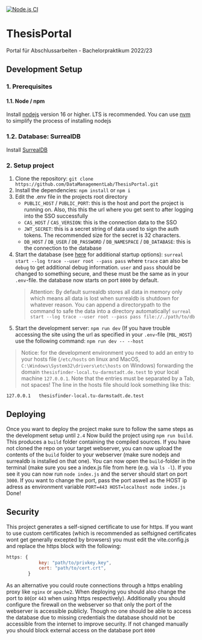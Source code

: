 [![Node.js CI](https://github.com/DataManagementLab/ThesisPortal/actions/workflows/node.js.yml/badge.svg)](https://github.com/DataManagementLab/ThesisPortal/actions/workflows/node.js.yml)

# ThesisPortal

Portal für Abschlussarbeiten - Bachelorpraktikum 2022/23

## Development Setup

### 1. Prerequisites

#### 1.1. Node / npm

Install [nodejs](https://nodejs.org/) version 16 or higher. LTS is recommended.
You can use [nvm](https://github.com/nvm-sh/nvm#installing-and-updating) to simplify the process of installing nodejs

### 1.2. Database: SurrealDB

Install [SurrealDB](https://surrealdb.com/install)

### 2. Setup project

1. Clone the repository: `git clone https://github.com/DataManagementLab/ThesisPortal.git`
2. Install the dependencies: `npm install` or `npm i`
3. Edit the .env file in the projects root directory
   - `PUBLIC_HOST` / `PUBLIC_PORT`: this is the host and port the project is running on. Also, this this the url where you get sent to after logging into the SSO successfully
   - `CAS_HOST` / `CAS_VERSION`: this is the connection data to the SSO
   - `JWT_SECRET`: this is a secret string of data used to sign the auth tokens. The recommended size for the secret is 32 characters.
   - `DB_HOST` / `DB_USER` / `DB_PASSWORD` / `DB_NAMESPACE` / `DB_DATABASE`: this is the connection to the database
4. Start the database (see [here](https://surrealdb.com/docs/start/starting-surrealdb) for additional startup options): `surreal start --log trace --user root --pass pass` where `trace` can also be `debug` to get additional debug information. `user` and `pass` should be changed to something secure, and these must be the same as in your `.env`-file. the database now starts on port `8000` by default.
   > Attention: By default surrealdb stores all data in memory only which means all data is lost when surrealdb is shutdown for whatever reason. You can append a directorypath to the command to safe the data into a directory automatically! `surreal start --log trace --user root --pass pass file://./path/to/db`
5. Start the development server: `npm run dev` (If you have trouble accessing the site using the url as specified in your `.env`-file (`PBL_HOST`) use the following command: `npm run dev -- --host`
> Notice: for the development environment you need to add an entry to your hosts file (`/etc/hosts` on linux and MacOS, `C:\Windows\System32\drivers\etc\hosts` on Windows) forwarding the domain `thesisfinder-local.tu-darmstadt.de.test` to your local machine `127.0.0.1`. Note that the entries must be separated by a Tab, not spaces! The line in the hosts file should look something like this:
```
127.0.0.1	thesisfinder-local.tu-darmstadt.de.test
```

## Deploying

Once you want to deploy the project make sure to follow the same steps as the development setup until `2.4`
Now build the project using `npm run build`. This produces a `build` folder containing the compiled sources.
If you have not cloned the repo on your target webserver, you can now upload the contents of the `build` folder to your webserver (make sure nodejs and surrealdb is installed on that one). You can now open the `build`-folder in the terminal (make sure you see a index.js file from here (e.g. via `ls -l`). If you see it you can now run `node index.js` and the server should start on port `3000`. If you want to change the port, pass the port aswell as the HOST ip adress as environment variable `PORT=443 HOST=localhost node index.js`
Done!

## Security

This project generates a self-signed certificate to use for https. If you want to use custom certificates (which is recommended as selfsigned certificates wont get generally excepted by browsers) you must edit the vite.config.js and replace the https block with the following:

```js
https: {
            key: "path/to/privkey.key",
            cert: "path/to/cert.crt",
        }
```

As an alternative you could route connections through a https enabling proxy like `nginx` or `apache2`.
When deploying you should also change the port to `80`(or `443` when using https respectively).
Additionally you should configure the firewall on the webserver so that only the port of the webserver is accessible publicly. Though no one should be able to access the database due to missing credentials the database should not be accessible from the internet to improve security. If not changed manually you should block external access on the database port `8000`
